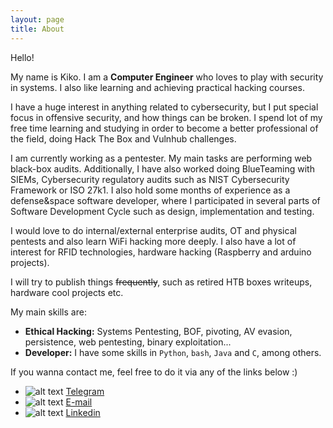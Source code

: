 ```yaml
---
layout: page
title: About
---
```


Hello!

My name is Kiko. I am a **Computer Engineer** who loves to play with security in systems. I also like learning and achieving practical hacking courses.

I have a huge interest in anything related to cybersecurity, but I put special focus in offensive security, and how things can be broken. I spend lot of my free time learning and studying in order to become a better professional of the field, doing Hack The Box and Vulnhub challenges.

I am currently working as a pentester. My main tasks are performing web black-box audits. 
Additionally, I have also worked doing BlueTeaming with SIEMs, Cybersecurity regulatory audits such as NIST Cybersecurity Framework or ISO 27k1. I also hold some months of experience as a defense&space software developer, where I participated in several parts of Software Development Cycle such as design, implementation and testing.

I would love to do internal/external enterprise audits, OT and physical pentests and also learn WiFi hacking more deeply. I also have a lot of interest for RFID technologies, hardware hacking (Raspberry and arduino projects).

I will try to publish things ~~frequently~~, such as retired HTB boxes writeups, hardware cool projects etc.

My main skills are:

* **Ethical Hacking:** Systems Pentesting, BOF, pivoting, AV evasion, persistence, web pentesting, binary exploitation...
* **Developer:** I have some skills in `Python`, `bash`, `Java` and `C`, among others.

If you wanna contact me, feel free to do it via any of the links below :)

* ![alt text](https://kikoas1995.github.io/assets/icon1.png) [Telegram](https://t.me/kikoas1995)
* ![alt text](https://kikoas1995.github.io/assets/icon2.png) [E-mail](mailto:franciscoandreusanz@gmail.com?Subject=Hola%20Kiko!)
* ![alt text](https://kikoas1995.github.io/assets/icon3.png) [Linkedin](https://www.linkedin.com/in/francisco-andreu-170137114/)



